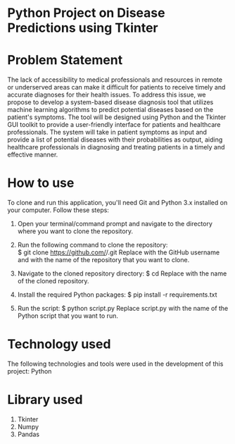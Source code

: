 # Python Project on Disease Predictions using Tkinter
# Problem Statement 
The lack of accessibility to medical professionals and resources in remote or underserved areas can make it difficult for patients to receive timely and accurate diagnoses for their health issues. To address this issue, we propose to develop a system-based disease diagnosis tool that utilizes machine learning algorithms to predict potential diseases based on the patient's symptoms. The tool will be designed using Python and the Tkinter GUI toolkit to provide a user-friendly interface for patients and healthcare professionals. The system will take in patient symptoms as input and provide a list of potential diseases with their probabilities as output, aiding healthcare professionals in diagnosing and treating patients in a timely and effective manner.

# How to use
To clone and run this application, you'll need Git and Python 3.x installed on your computer. Follow these steps:
1. Open your terminal/command prompt and navigate to the directory where you want to clone the repository.

2. Run the following command to clone the repository:<br/>
$ git clone https://github.com/<username>/<repository-name>.git
Replace <username> with the GitHub username and <repository-name> with the name of the repository that you want to clone.
  
3. Navigate to the cloned repository directory:
$ cd <repository-name>
Replace <repository-name> with the name of the cloned repository.
  
4. Install the required Python packages:
$ pip install -r requirements.txt
  
5. Run the script:
$ python script.py
Replace script.py with the name of the Python script that you want to run.

# Technology used
The following technologies and tools were used in the development of this project:
Python

# Library used
1. Tkinter
2. Numpy
3. Pandas
